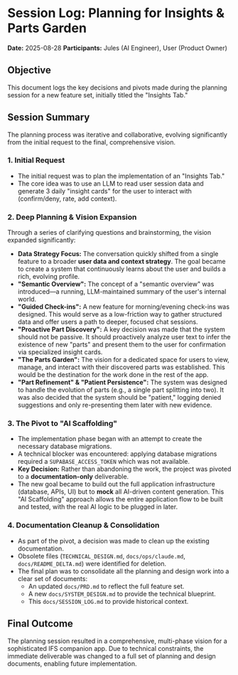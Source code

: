 # Session Log: Planning for Insights & Parts Garden

**Date:** 2025-08-28
**Participants:** Jules (AI Engineer), User (Product Owner)

## Objective

This document logs the key decisions and pivots made during the planning session for a new feature set, initially titled the "Insights Tab."

## Session Summary

The planning process was iterative and collaborative, evolving significantly from the initial request to the final, comprehensive vision.

### 1. Initial Request

- The initial request was to plan the implementation of an "Insights Tab."
- The core idea was to use an LLM to read user session data and generate 3 daily "insight cards" for the user to interact with (confirm/deny, rate, add context).

### 2. Deep Planning & Vision Expansion

Through a series of clarifying questions and brainstorming, the vision expanded significantly:

- **Data Strategy Focus:** The conversation quickly shifted from a single feature to a broader **user data and context strategy**. The goal became to create a system that continuously learns about the user and builds a rich, evolving profile.
- **"Semantic Overview":** The concept of a "semantic overview" was introduced—a running, LLM-maintained summary of the user's internal world.
- **"Guided Check-ins":** A new feature for morning/evening check-ins was designed. This would serve as a low-friction way to gather structured data and offer users a path to deeper, focused chat sessions.
- **"Proactive Part Discovery":** A key decision was made that the system should not be passive. It should proactively analyze user text to infer the existence of new "parts" and present them to the user for confirmation via specialized insight cards.
- **"The Parts Garden":** The vision for a dedicated space for users to view, manage, and interact with their discovered parts was established. This would be the destination for the work done in the rest of the app.
- **"Part Refinement" & "Patient Persistence":** The system was designed to handle the evolution of parts (e.g., a single part splitting into two). It was also decided that the system should be "patient," logging denied suggestions and only re-presenting them later with new evidence.

### 3. The Pivot to "AI Scaffolding"

- The implementation phase began with an attempt to create the necessary database migrations.
- A technical blocker was encountered: applying database migrations required a `SUPABASE_ACCESS_TOKEN` which was not available.
- **Key Decision:** Rather than abandoning the work, the project was pivoted to a **documentation-only** deliverable.
- The new goal became to build out the full application infrastructure (database, APIs, UI) but to **mock** all AI-driven content generation. This "AI Scaffolding" approach allows the entire application flow to be built and tested, with the real AI logic to be plugged in later.

### 4. Documentation Cleanup & Consolidation

- As part of the pivot, a decision was made to clean up the existing documentation.
- Obsolete files (`TECHNICAL_DESIGN.md`, `docs/ops/claude.md`, `docs/README_DELTA.md`) were identified for deletion.
- The final plan was to consolidate all the planning and design work into a clear set of documents:
    - An updated `docs/PRD.md` to reflect the full feature set.
    - A new `docs/SYSTEM_DESIGN.md` to provide the technical blueprint.
    - This `docs/SESSION_LOG.md` to provide historical context.

## Final Outcome

The planning session resulted in a comprehensive, multi-phase vision for a sophisticated IFS companion app. Due to technical constraints, the immediate deliverable was changed to a full set of planning and design documents, enabling future implementation.
